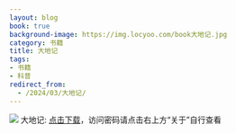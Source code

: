 ```yaml
---
layout: blog
book: true
background-image: https://img.locyoo.com/book大地记.jpg
category: 书籍
title: 大地记
tags:
- 书籍
- 科普
redirect_from:
  - /2024/03/大地记/
---
```

![](https://img.locyoo.com/book大地记.jpg)
大地记: <a name = "ref1" href="https://url18.ctfile.com/f/50983618-1269964163-ccb4ea?p=3619">点击下载</a>，访问密码请点击右上方“关于”自行查看